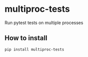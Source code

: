 # multiproc-tests
Run pytest tests on multiple processes

## How to install
```
pip install multiproc-tests
```
